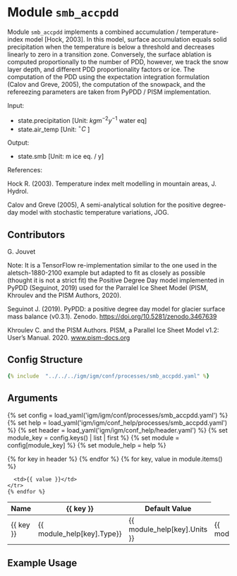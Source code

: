 # Module `smb_accpdd`

Module `smb_accpdd` implements a combined accumulation / temperature-index model [Hock, 2003].  In this model, surface accumulation equals solid precipitation when the temperature is below a threshold and decreases linearly to zero in a transition zone. Conversely, the surface ablation is computed proportionally to the number of PDD, however, we track the snow layer depth, and different PDD proportionality factors or ice. The computation of the PDD using the expectation integration formulation (Calov and Greve, 2005), the computation of the snowpack, and the refereezing parameters are taken from PyPDD / PISM implementation.

Input:
 - state.precipitation [Unit: $kg m^{-2} y^{-1}$ water eq]
 - state.air_temp      [Unit: $^{\circ}C$          ]

Output:
 -   state.smb           [Unit: m ice eq. / y]

References:

Hock R. (2003). Temperature index melt modelling in mountain areas, J. Hydrol.

Calov and Greve (2005), A semi-analytical solution for the positive degree-day model with stochastic temperature variations, JOG.

## Contributors

G. Jouvet

Note: It is a TensorFlow re-implementation similar to the one used in the aletsch-1880-2100 example but adapted to fit as closely as possible (thought it is not a strict fit) the Positive Degree Day model implemented in PyPDD (Seguinot, 2019) used for the Parralel Ice Sheet Model (PISM, Khroulev and the PISM Authors, 2020).

Seguinot J. (2019). PyPDD: a positive degree day model for glacier surface mass balance (v0.3.1). Zenodo. https://doi.org/10.5281/zenodo.3467639

Khroulev C. and the PISM Authors. PISM, a Parallel Ice Sheet Model v1.2: User’s Manual. 2020. www.pism-docs.org

## Config Structure  
~~~yaml
{% include  "../../../igm/igm/conf/processes/smb_accpdd.yaml" %}
~~~

## Arguments
{% set config = load_yaml('igm/igm/conf/processes/smb_accpdd.yaml') %}
{% set help = load_yaml('igm/igm/conf_help/processes/smb_accpdd.yaml') %}
{% set header = load_yaml('igm/igm/conf_help/header.yaml') %}
{% set module_key = config.keys() | list | first %}
{% set module = config[module_key] %}
{% set module_help = help %}

<table>
  <thead>
    <tr>
      <th>Name</th>
      {% for key in header %}
      <th>{{ key }}</th>
      {% endfor %}
      <th>Default Value</th>
    </tr>
  </thead>
  <tbody>
    {% for key, value in module.items() %}
    <tr>
      <td>{{ key }}</td>
      <td>{{ module_help[key].Type}}</td>
      <!-- <td>{{ module_help[key].Units}}</td> -->
      <td><span class="math">{{ module_help[key].Units }}</span></td>
      <td>{{ module_help[key].Description}}</td>

      <td>{{ value }}</td>
    </tr>
    {% endfor %}
  </tbody>
</table>

<script type="text/javascript">
  MathJax.Hub.Queue(["Typeset", MathJax.Hub]);
</script>

## Example Usage